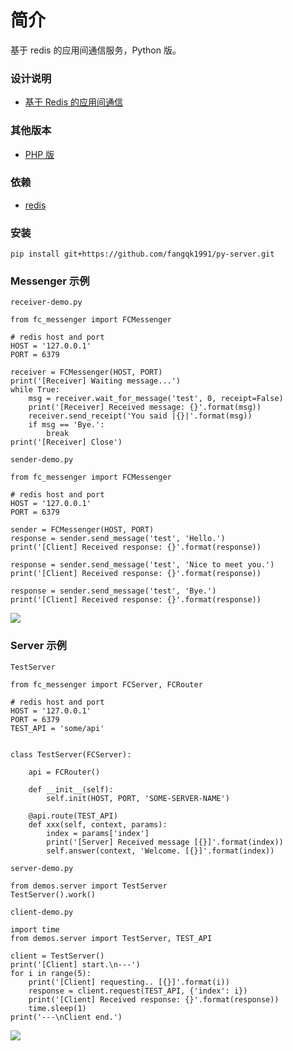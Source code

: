 # 简介
基于 redis 的应用间通信服务，Python 版。

### 设计说明
* [基于 Redis 的应用间通信](https://fqk.io/app-to-app-communication/)

### 其他版本
* [PHP 版](https://github.com/fangqk1991/php-server)

### 依赖
* [redis](https://redis.io/)

### 安装
```
pip install git+https://github.com/fangqk1991/py-server.git
```

### Messenger 示例
`receiver-demo.py`

```
from fc_messenger import FCMessenger

# redis host and port
HOST = '127.0.0.1'
PORT = 6379

receiver = FCMessenger(HOST, PORT)
print('[Receiver] Waiting message...')
while True:
    msg = receiver.wait_for_message('test', 0, receipt=False)
    print('[Receiver] Received message: {}'.format(msg))
    receiver.send_receipt('You said |{}|'.format(msg))
    if msg == 'Bye.':
        break
print('[Receiver] Close')
```

`sender-demo.py`

```
from fc_messenger import FCMessenger

# redis host and port
HOST = '127.0.0.1'
PORT = 6379

sender = FCMessenger(HOST, PORT)
response = sender.send_message('test', 'Hello.')
print('[Client] Received response: {}'.format(response))

response = sender.send_message('test', 'Nice to meet you.')
print('[Client] Received response: {}'.format(response))

response = sender.send_message('test', 'Bye.')
print('[Client] Received response: {}'.format(response))
```

![](https://image.fangqk.com/2019-01-14/messenger-demo-python.jpg)

### Server 示例
`TestServer`

```
from fc_messenger import FCServer, FCRouter

# redis host and port
HOST = '127.0.0.1'
PORT = 6379
TEST_API = 'some/api'


class TestServer(FCServer):

    api = FCRouter()

    def __init__(self):
        self.init(HOST, PORT, 'SOME-SERVER-NAME')

    @api.route(TEST_API)
    def xxx(self, context, params):
        index = params['index']
        print('[Server] Received message [{}]'.format(index))
        self.answer(context, 'Welcome. [{}]'.format(index))
```

`server-demo.py`

```
from demos.server import TestServer
TestServer().work()
```

`client-demo.py`

```
import time
from demos.server import TestServer, TEST_API

client = TestServer()
print('[Client] start.\n---')
for i in range(5):
    print('[Client] requesting.. [{}]'.format(i))
    response = client.request(TEST_API, {'index': i})
    print('[Client] Received response: {}'.format(response))
    time.sleep(1)
print('---\nClient end.')
```

![](https://image.fangqk.com/2019-01-14/server-demo-python.jpg)